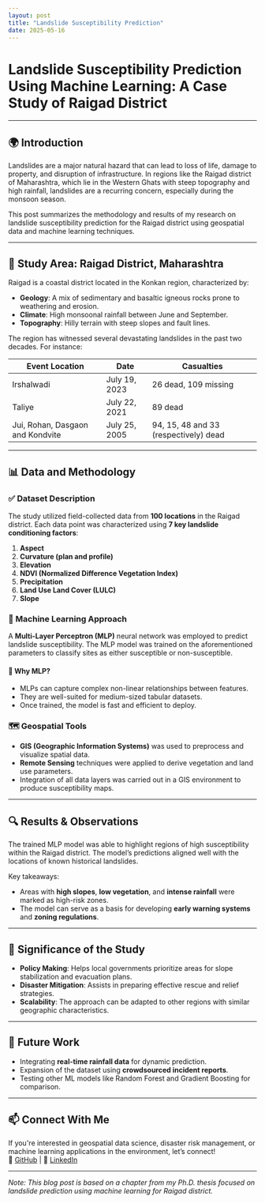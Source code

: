 ```yaml
---
layout: post
title: "Landslide Susceptibility Prediction"
date: 2025-05-16
---
```


# Landslide Susceptibility Prediction Using Machine Learning: A Case Study of Raigad District

---

## 🌍 Introduction

Landslides are a major natural hazard that can lead to loss of life, damage to property, and disruption of infrastructure. In regions like the Raigad district of Maharashtra, which lie in the Western Ghats with steep topography and high rainfall, landslides are a recurring concern, especially during the monsoon season.

This post summarizes the methodology and results of my research on landslide susceptibility prediction for the Raigad district using geospatial data and machine learning techniques.

---

## 🧭 Study Area: Raigad District, Maharashtra

Raigad is a coastal district located in the Konkan region, characterized by:

- **Geology**: A mix of sedimentary and basaltic igneous rocks prone to weathering and erosion.
- **Climate**: High monsoonal rainfall between June and September.
- **Topography**: Hilly terrain with steep slopes and fault lines.

The region has witnessed several devastating landslides in the past two decades. For instance:

| Event Location | Date | Casualties |
|----------------|------|------------|
| Irshalwadi | July 19, 2023 | 26 dead, 109 missing |
| Taliye | July 22, 2021 | 89 dead |
| Jui, Rohan, Dasgaon and Kondvite | July 25, 2005 | 94, 15, 48 and 33 (respectively) dead  |

---

## 📊 Data and Methodology

### ✅ Dataset Description

The study utilized field-collected data from **100 locations** in the Raigad district. Each data point was characterized using **7 key landslide conditioning factors**:

1. **Aspect**
2. **Curvature (plan and profile)**
3. **Elevation**
4. **NDVI (Normalized Difference Vegetation Index)**
5. **Precipitation**
6. **Land Use Land Cover (LULC)**
7. **Slope**

### 🧠 Machine Learning Approach

A **Multi-Layer Perceptron (MLP)** neural network was employed to predict landslide susceptibility. The MLP model was trained on the aforementioned parameters to classify sites as either susceptible or non-susceptible.

#### 📌 Why MLP?

- MLPs can capture complex non-linear relationships between features.
- They are well-suited for medium-sized tabular datasets.
- Once trained, the model is fast and efficient to deploy.

### 🗺️ Geospatial Tools

- **GIS (Geographic Information Systems)** was used to preprocess and visualize spatial data.
- **Remote Sensing** techniques were applied to derive vegetation and land use parameters.
- Integration of all data layers was carried out in a GIS environment to produce susceptibility maps.

---

## 🔍 Results & Observations

The trained MLP model was able to highlight regions of high susceptibility within the Raigad district. The model’s predictions aligned well with the locations of known historical landslides.

Key takeaways:

- Areas with **high slopes**, **low vegetation**, and **intense rainfall** were marked as high-risk zones.
- The model can serve as a basis for developing **early warning systems** and **zoning regulations**.

---

## 📌 Significance of the Study

- **Policy Making**: Helps local governments prioritize areas for slope stabilization and evacuation plans.
- **Disaster Mitigation**: Assists in preparing effective rescue and relief strategies.
- **Scalability**: The approach can be adapted to other regions with similar geographic characteristics.

---

## 🔭 Future Work

- Integrating **real-time rainfall data** for dynamic prediction.
- Expansion of the dataset using **crowdsourced incident reports**.
- Testing other ML models like Random Forest and Gradient Boosting for comparison.

---

## 📫 Connect With Me

If you're interested in geospatial data science, disaster risk management, or machine learning applications in the environment, let’s connect!  
🔗 [GitHub](https://github.com/gsmahamunkar) | 💼 [LinkedIn](https://linkedin.com/in/geetanjali-mahamunkar/)

---

*Note: This blog post is based on a chapter from my Ph.D. thesis focused on landslide prediction using machine learning for Raigad district.*
